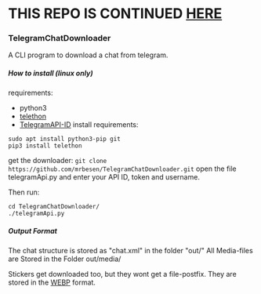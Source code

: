 # THIS REPO IS CONTINUED [HERE](http://mrbesen.de:3000/MrBesen/TelegramChatDownloader)



### TelegramChatDownloader
A CLI program to download a chat from telegram.
##### How to install (linux only)
requirements:
* python3
* [telethon](https://github.com/LonamiWebs/Telethon)
* [TelegramAPI-ID](https://core.telegram.org/api/obtaining_api_id)
install requirements:
```
sudo apt install python3-pip git
pip3 install telethon
```
get the downloader:
```git clone https://github.com/mrbesen/TelegramChatDownloader.git```
open the file telegramApi.py and enter your API ID, token and username.

Then run:
```
cd TelegramChatDownloader/
./telegramApi.py
```
##### Output Format
The chat structure is stored as "chat.xml" in the folder "out/"
All Media-files are Stored in the Folder out/media/

Stickers get downloaded too, but they wont get a file-postfix.
They are stored in the [WEBP](https://de.wikipedia.org/wiki/WebP) format.

